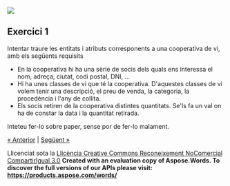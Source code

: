 
![](exercicis.002.png)
## **Exercici 1**
Intentar traure les entitats i atributs corresponents a una cooperativa de vi, amb els següents requisits

- En la cooperativa hi ha una sèrie de socis dels quals ens interessa el nom, adreça, ciutat, codi postal, DNI, ... 
- Hi ha unes classes de vi que té la cooperativa. D'aquestes classes de vi volem tenir una descripció, el preu de venda, la categoria, la procedència i l'any de collita. 
- Els socis retiren de la cooperativa distintes quantitats. Se'ls fa un val on ha de constar la data i la quantitat retirada.

Inteteu fer-lo sobre paper, sense por de fer-lo malament.

[« Anterior](33_dominis.md) | [Següent »](4_les_relacions_del_model_er.md)

Llicenciat sota la [Llicència Creative Commons Reconeixement NoComercial CompartirIgual 3.0](http://creativecommons.org/licenses/by-nc-sa/3.0/)
**Created with an evaluation copy of Aspose.Words. To discover the full versions of our APIs please visit: https://products.aspose.com/words/**
